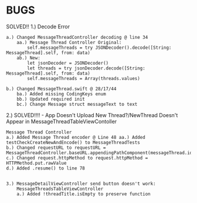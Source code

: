#  BUGS

SOLVED!! 1.) Decode Error
    
    a.) Changed MessageThreadController decoding @ line 34
        aa.) Message Thread Controller Original: 
            self.messageThreads = try JSONDecoder().decode([String: MessageThread].self, from: data)
        ab.) New: 
            let jsonDecoder = JSONDecoder()
            let threads = try jsonDecoder.decode([String: MessageThread].self, from: data)
            self.messageThreads = Array(threads.values)
    
    b.) Changed MessageThread.swift @ 28/17/44
        ba.) Added missing CodingKeys enum
        bb.) Updated required init
        bc.) Change Message struct messageText to text







2.) SOLVED!!!! - App Doesn't Upload New Thread?/NewThread Doesn't Appear in MessageThreadTableViewContoller

    Message Thread Controller
    a.) Added Message Thread encoder @ Line 48 aa.) Added testCheckCreateNewAndEncode() to MessageThreadTests
    b.) Changed requestURL to requestURL = MessageThreadController.baseURL.appendingPathComponent(messageThread.identifier).appendingPathExtension("json") 
    c.) Changed request.httpMethod to request.httpMethod = HTTPMethod.put.rawValue
    d.) Added .resume() to line 78
    

    3.) MessageDetailViewController send button doesn't work:
        MessageThreadsTableViewController
        a.) Added !threadTitle.isEmpty to preserve function
